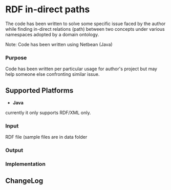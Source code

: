 RDF in-direct paths
============================

The code has been written to solve some specific issue faced by the author while finding in-direct relations (path) between two concepts under various namespaces adopted by a domain ontology.

Note: Code has been written using Netbean (Java) 

###  Purpose
Code has been written per particular usage for author's project but may help someone else confronting similar issue.


## Supported Platforms

- **Java**<br>

currently it only supports RDF/XML only.


### Input
RDF file (sample files are in data folder

### Output


### Implementation

## ChangeLog

